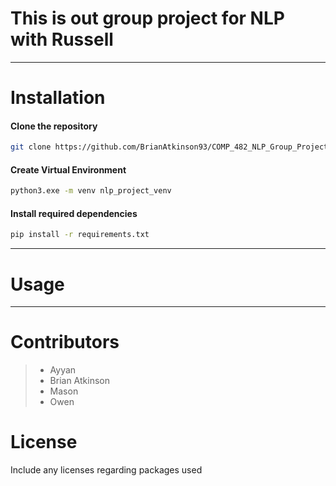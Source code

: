 # This is out group project for NLP with Russell

---
# Installation

#### Clone the repository
```bash
git clone https://github.com/BrianAtkinson93/COMP_482_NLP_Group_Project.git
```

#### Create Virtual Environment
```bash
python3.exe -m venv nlp_project_venv
```

#### Install required dependencies
```bash
pip install -r requirements.txt
```

---

# Usage

---

# 



# Contributors
> * Ayyan
> * Brian Atkinson
> * Mason
> * Owen

# License
Include any licenses regarding packages used
